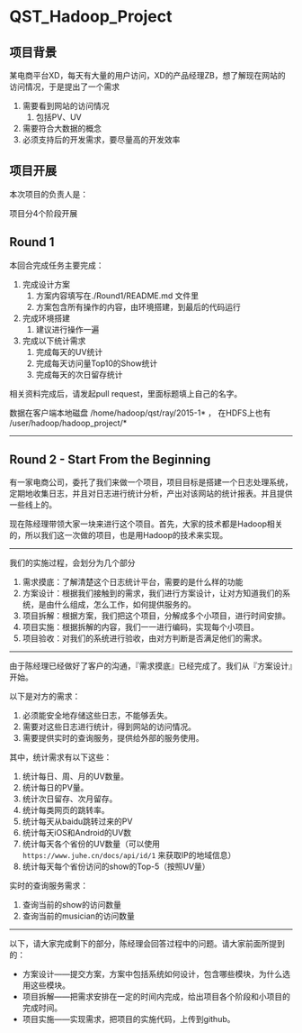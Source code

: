 # QST_Hadoop_Project

## 项目背景

某电商平台XD，每天有大量的用户访问，XD的产品经理ZB，想了解现在网站的访问情况，于是提出了一个需求

1. 需要看到网站的访问情况
    1. 包括PV、UV
2. 需要符合大数据的概念
3. 必须支持后的开发需求，要尽量高的开发效率

## 项目开展

本次项目的负责人是：

项目分4个阶段开展

## Round 1

本回合完成任务主要完成：

1. 完成设计方案
    1. 方案内容填写在./Round1/README.md 文件里
    2. 方案包含所有操作的内容，由环境搭建，到最后的代码运行
2. 完成环境搭建
    1. 建议进行操作一遍
3. 完成以下统计需求
    1. 完成每天的UV统计
    2. 完成每天访问量Top10的Show统计
    3. 完成每天的次日留存统计

相关资料完成后，请发起pull request，里面标题填上自己的名字。

数据在客户端本地磁盘 /home/hadoop/qst/ray/2015-1\* ， 在HDFS上也有 /user/hadoop/hadoop_project/*

---

## Round 2 - Start From the Beginning

有一家电商公司，委托了我们来做一个项目，项目目标是搭建一个日志处理系统，定期地收集日志，并且对日志进行统计分析，产出对该网站的统计报表。并且提供一些线上的。

现在陈经理带领大家一块来进行这个项目。首先，大家的技术都是Hadoop相关的，所以我们这一次做的项目，也是用Hadoop的技术来实现。

---
我们的实施过程，会划分为几个部分

1. 需求摸底：了解清楚这个日志统计平台，需要的是什么样的功能
2. 方案设计：根据我们接触到的需求，我们进行方案设计，让对方知道我们的系统，是由什么组成，怎么工作，如何提供服务的。
3. 项目拆解：根据方案，我们把这个项目，分解成多个小项目，进行时间安排。
4. 项目实施：根据拆解的内容，我们一一进行编码，实现每个小项目。
5. 项目验收：对我们的系统进行验收，由对方判断是否满足他们的需求。

---
由于陈经理已经做好了客户的沟通，『需求摸底』已经完成了。我们从『方案设计』开始。

以下是对方的需求：

1. 必须能安全地存储这些日志，不能够丢失。
2. 需要对这些日志进行统计，得到网站的访问情况。
3. 需要提供实时的查询服务，提供给外部的服务使用。

其中，统计需求有以下这些：

1. 统计每日、周、月的UV数量。
2. 统计每日的PV量。
3. 统计次日留存、次月留存。
4. 统计每类网页的跳转率。
5. 统计每天从baidu跳转过来的PV
6. 统计每天iOS和Android的UV数
7. 统计每天各个省份的UV数量（可以使用`https://www.juhe.cn/docs/api/id/1` 来获取IP的地域信息）
8. 统计每天每个省份访问的show的Top-5（按照UV量）


实时的查询服务需求：

1. 查询当前的show的访问数量
2. 查询当前的musician的访问数量

---

以下，请大家完成剩下的部分，陈经理会回答过程中的问题。请大家前面所提到的：

* 方案设计——提交方案，方案中包括系统如何设计，包含哪些模块，为什么选用这些模块。
* 项目拆解——把需求安排在一定的时间内完成，给出项目各个阶段和小项目的完成时间。
* 项目实施——实现需求，把项目的实施代码，上传到github。

